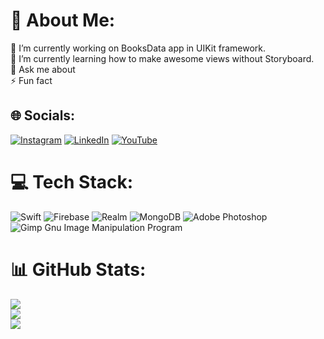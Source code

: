 # 💫 About Me:
🔭 I’m currently working on BooksData app in UIKit framework.<br>
🌱 I’m currently learning how to make awesome views without Storyboard.<br>
💬 Ask me about <br>⚡ Fun fact


## 🌐 Socials:
[![Instagram](https://img.shields.io/badge/Instagram-%23E4405F.svg?logo=Instagram&logoColor=white)](https://instagram.com/sebakodzi) 
[![LinkedIn](https://img.shields.io/badge/LinkedIn-%230077B5.svg?logo=linkedin&logoColor=white)](https://linkedin.com/in/sebastian-hajduk) 
[![YouTube](https://img.shields.io/badge/YouTube-%23FF0000.svg?logo=YouTube&logoColor=white)](https://youtube.com/c/UCJoc1y_BpuumGXa0gP4upPQ) 

# 💻 Tech Stack:
![Swift](https://img.shields.io/badge/swift-F54A2A?style=for-the-badge&logo=swift&logoColor=white) 
![Firebase](https://img.shields.io/badge/firebase-%23039BE5.svg?style=for-the-badge&logo=firebase) 
![Realm](https://img.shields.io/badge/Realm-39477F?style=for-the-badge&logo=realm&logoColor=white) 
![MongoDB](https://img.shields.io/badge/MongoDB-%234ea94b.svg?style=for-the-badge&logo=mongodb&logoColor=white) 
![Adobe Photoshop](https://img.shields.io/badge/adobephotoshop-%2331A8FF.svg?style=for-the-badge&logo=adobephotoshop&logoColor=white) 
![Gimp Gnu Image Manipulation Program](https://img.shields.io/badge/Gimp-657D8B?style=for-the-badge&logo=gimp&logoColor=FFFFFF)

# 📊 GitHub Stats:
![](https://github-readme-stats.vercel.app/api?username=sebahajduk&theme=dark&hide_border=true&include_all_commits=false&count_private=false)<br/>
![](https://github-readme-streak-stats.herokuapp.com/?user=sebahajduk&theme=dark&hide_border=true)<br/>
![](https://github-readme-stats.vercel.app/api/top-langs/?username=sebahajduk&theme=dark&hide_border=true&include_all_commits=false&count_private=false&layout=compact)
